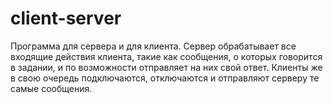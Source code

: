 # client-server
Программа для сервера и для клиента. Сервер обрабатывает все входящие действия клиента, такие как сообщения, о которых говорится в задании, и по возможности отправляет на них свой ответ. Клиенты же в свою очередь подключаются, отключаются и отправляют серверу те самые сообщения.
